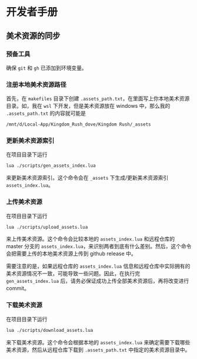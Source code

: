 # 开发者手册

## 美术资源的同步

### 预备工具

确保 `git` 和 `gh` 已添加到环境变量。

### 注册本地美术资源路径

首先，在 `makefiles` 目录下创建 `.assets_path.txt`，在里面写上你本地美术资源目录。如，我在 `wsl` 下开发，但是美术资源放在 windows 中，那么我的 `.assets_path.txt` 的内容就可能是

```txt
/mnt/d/Local-App/Kingdom_Rush_dove/Kingdom Rush/_assets
```

### 更新美术资源索引

在项目目录下运行

```sh
lua ./scripts/gen_assets_index.lua
```

来更新美术资源索引。这个命令会在 `_assets` 下生成/更新美术资源索引 `assets_index.lua`。

### 上传美术资源

在项目目录下运行

```sh
lua ./scripts/upload_assets.lua
```

来上传美术资源。这个命令会比较本地的 `assets_index.lua` 和远程仓库的 master 分支的 `assets_index.lua`，来识别两者到底有什么差别。然后，这个命令会把需要上传的本地美术资源上传到 github release 中。

需要注意的是，如果远程仓库的 `assets_index.lua` 信息和远程仓库中实际拥有的美术资源情况不一致，可能导致一些问题。因此，在执行完 `gen_assets_index.lua` 后，请务必保证成功上传全部美术资源后，再将改变进行 commit。

### 下载美术资源

在项目目录下运行

```sh
lua ./scripts/download_assets.lua
```

来下载美术资源。这个命令会根据本地的 `assets_index.lua` 来确定需要下载哪些美术资源，然后从远程仓库下载到 `.assets_path.txt` 中指定的美术资源目录中。